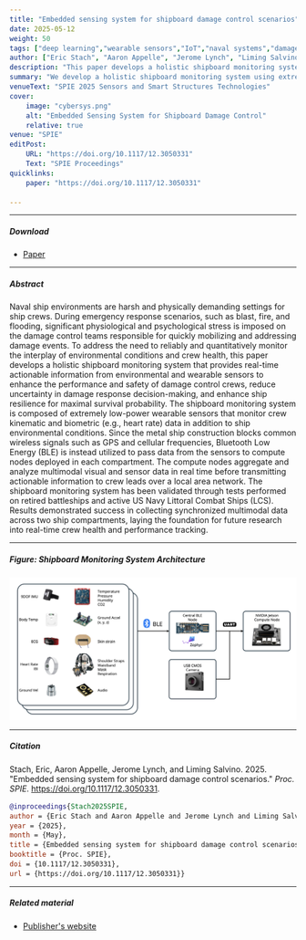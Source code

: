 ```yaml
---
title: "Embedded sensing system for shipboard damage control scenarios" 
date: 2025-05-12
weight: 50
tags: ["deep learning","wearable sensors","IoT","naval systems","damage control","cyber-physical systems","health monitoring"]
author: ["Eric Stach", "Aaron Appelle", "Jerome Lynch", "Liming Salvino"]
description: "This paper develops a holistic shipboard monitoring system that provides real-time actionable information from environmental and wearable sensors to enhance the performance and safety of damage control crews. Published in SPIE Proceedings, 2025." 
summary: "We develop a holistic shipboard monitoring system using extremely low-power wearable sensors and BLE connectivity to monitor crew kinematic and biometric data plus ship environmental conditions, enabling real-time crew health and performance tracking during emergency response scenarios." 
venueText: "SPIE 2025 Sensors and Smart Structures Technologies"
cover:
    image: "cybersys.png"
    alt: "Embedded Sensing System for Shipboard Damage Control"
    relative: true
venue: "SPIE"
editPost:
    URL: "https://doi.org/10.1117/12.3050331"
    Text: "SPIE Proceedings"
quicklinks:
    paper: "https://doi.org/10.1117/12.3050331"

---
```


---

##### Download

+ [Paper](https://doi.org/10.1117/12.3050331)

---

##### Abstract

Naval ship environments are harsh and physically demanding settings for ship crews. During emergency response scenarios, such as blast, fire, and flooding, significant physiological and psychological stress is imposed on the damage control teams responsible for quickly mobilizing and addressing damage events. To address the need to reliably and quantitatively monitor the interplay of environmental conditions and crew health, this paper develops a holistic shipboard monitoring system that provides real-time actionable information from environmental and wearable sensors to enhance the performance and safety of damage control crews, reduce uncertainty in damage response decision-making, and enhance ship resilience for maximal survival probability. The shipboard monitoring system is composed of extremely low-power wearable sensors that monitor crew kinematic and biometric (e.g., heart rate) data in addition to ship environmental conditions. Since the metal ship construction blocks common wireless signals such as GPS and cellular frequencies, Bluetooth Low Energy (BLE) is instead utilized to pass data from the sensors to compute nodes deployed in each compartment. The compute nodes aggregate and analyze multimodal visual and sensor data in real time before transmitting actionable information to crew leads over a local area network. The shipboard monitoring system has been validated through tests performed on retired battleships and active US Navy Littoral Combat Ships (LCS). Results demonstrated success in collecting synchronized multimodal data across two ship compartments, laying the foundation for future research into real-time crew health and performance tracking.

---

##### Figure: Shipboard Monitoring System Architecture

![](cybersys.png)

---

##### Citation

Stach, Eric, Aaron Appelle, Jerome Lynch, and Liming Salvino. 2025. "Embedded sensing system for shipboard damage control scenarios." *Proc. SPIE*. https://doi.org/10.1117/12.3050331.

```BibTeX
@inproceedings{Stach2025SPIE,
author = {Eric Stach and Aaron Appelle and Jerome Lynch and Liming Salvino},
year = {2025},
month = {May},
title = {Embedded sensing system for shipboard damage control scenarios},
booktitle = {Proc. SPIE},
doi = {10.1117/12.3050331},
url = {https://doi.org/10.1117/12.3050331}}
```

---

##### Related material

+ [Publisher's website](https://doi.org/10.1117/12.3050331)


